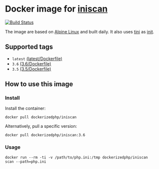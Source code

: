 # Docker image for [iniscan](https://github.com/psecio/iniscan)

[![Build Status](https://travis-ci.org/dockerized-php/iniscan.svg?branch=master)](https://travis-ci.org/dockerized-php/iniscan)

The image are based on [Alpine Linux](https://alpinelinux.org/) and built daily.
It also uses [tini](https://github.com/krallin/tini) as [init](https://en.wikipedia.org/wiki/Init).

## Supported tags

- `latest` [(latest/Dockerfile)](https://github.com/dockerized-php/iniscan/blob/master/latest/Dockerfile)
- `3.6` [(3.6/Dockerfile)](https://github.com/dockerized-php/iniscan/blob/master/3.6/Dockerfile)
- `3.5` [(3.5/Dockerfile)](https://github.com/dockerized-php/iniscan/blob/master/3.5/Dockerfile)

## How to use this image

### Install

Install the container:

```
docker pull dockerizedphp/iniscan
```

Alternatively, pull a specific version:

```
docker pull dockerizedphp/iniscan:3.6
```

### Usage

```
docker run --rm -ti -v /path/to/php.ini:/tmp dockerizedphp/iniscan scan --path=php.ini
```
